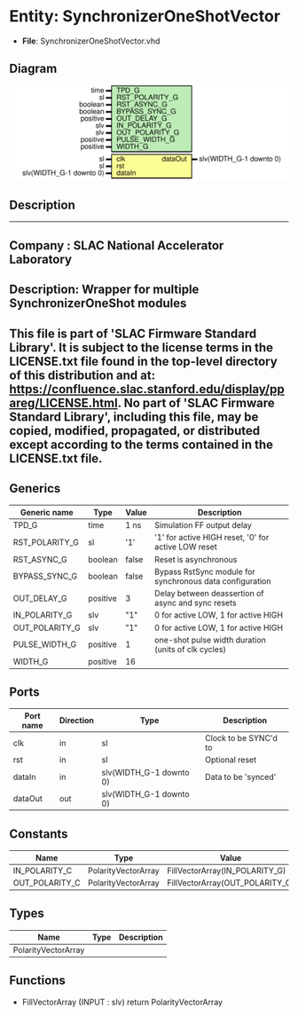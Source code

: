 # Entity: SynchronizerOneShotVector

- **File**: SynchronizerOneShotVector.vhd
## Diagram

![Diagram](SynchronizerOneShotVector.svg "Diagram")
## Description

-----------------------------------------------------------------------------
 Company    : SLAC National Accelerator Laboratory
-----------------------------------------------------------------------------
 Description: Wrapper for multiple SynchronizerOneShot modules
-----------------------------------------------------------------------------
 This file is part of 'SLAC Firmware Standard Library'.
 It is subject to the license terms in the LICENSE.txt file found in the
 top-level directory of this distribution and at:
    https://confluence.slac.stanford.edu/display/ppareg/LICENSE.html.
 No part of 'SLAC Firmware Standard Library', including this file,
 may be copied, modified, propagated, or distributed except according to
 the terms contained in the LICENSE.txt file.
-----------------------------------------------------------------------------
## Generics

| Generic name   | Type     | Value | Description                                               |
| -------------- | -------- | ----- | --------------------------------------------------------- |
| TPD_G          | time     | 1 ns  |  Simulation FF output delay                               |
| RST_POLARITY_G | sl       | '1'   |  '1' for active HIGH reset, '0' for active LOW reset      |
| RST_ASYNC_G    | boolean  | false |  Reset is asynchronous                                    |
| BYPASS_SYNC_G  | boolean  | false |  Bypass RstSync module for synchronous data configuration |
| OUT_DELAY_G    | positive | 3     |  Delay between deassertion of async and sync resets       |
| IN_POLARITY_G  | slv      | "1"   |  0 for active LOW, 1 for active HIGH                      |
| OUT_POLARITY_G | slv      | "1"   |  0 for active LOW, 1 for active HIGH                      |
| PULSE_WIDTH_G  | positive | 1     |  one-shot pulse width duration (units of clk cycles)      |
| WIDTH_G        | positive | 16    |                                                           |
## Ports

| Port name | Direction | Type                    | Description            |
| --------- | --------- | ----------------------- | ---------------------- |
| clk       | in        | sl                      |  Clock to be SYNC'd to |
| rst       | in        | sl                      |  Optional reset        |
| dataIn    | in        | slv(WIDTH_G-1 downto 0) |  Data to be 'synced'   |
| dataOut   | out       | slv(WIDTH_G-1 downto 0) |                        |
## Constants

| Name           | Type                | Value                            | Description |
| -------------- | ------------------- | -------------------------------- | ----------- |
| IN_POLARITY_C  | PolarityVectorArray |  FillVectorArray(IN_POLARITY_G)  |             |
| OUT_POLARITY_C | PolarityVectorArray |  FillVectorArray(OUT_POLARITY_G) |             |
## Types

| Name                | Type | Description |
| ------------------- | ---- | ----------- |
| PolarityVectorArray |      |             |
## Functions
- FillVectorArray <font id="function_arguments">(INPUT : slv) </font> <font id="function_return">return PolarityVectorArray </font>
